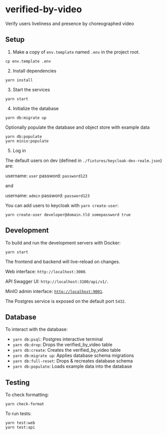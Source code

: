 # verified-by-video

Verify users liveliness and presence by choreographed video

## Setup

1. Make a copy of `env.template` named `.env` in the project root.

```
cp env.template .env
```

2. Install dependencies

```
yarn install
```

3. Start the services

```
yarn start
```

4. Initialize the database

```
yarn db:migrate up
```

Optionally populate the database and object store with example data

```
yarn db:populate
yarn minio:populate
```

5. Log in

The default users on dev (defined in `./fixtures/keycloak-dev-realm.json`) are:

username: `user`
password: `password123`

and

username: `admin`
password: `password123`

You can add users to keycloak with `yarn create-user`:

```
yarn create-user developer@domain.tld somepassword true
```

## Development

To build and run the development servers with Docker:

```
yarn start
```

The frontend and backend will live-reload on changes.

Web interface: `http://localhost:3000`.

API Swagger UI: `http://localhost:3100/api/v1/`.

MinIO admin interface: [`http://localhost:9001`](http://localhost:9001).

The Postgres service is exposed on the default port `5432`.

## Database

To interact with the database:

- `yarn db:psql`: Postgres interactive terminal
- `yarn db:drop`: Drops the verified_by_video table
- `yarn db:create`: Creates the verified_by_video table
- `yarn db:migrate up`: Applies database schema migrations
- `yarn db:full-reset`: Drops & recreates database schema
- `yarn db:populate`: Loads example data into the database

## Testing

To check formatting:

```
yarn check-format
```

To run tests:

```
yarn test:web
yarn test:api
```

